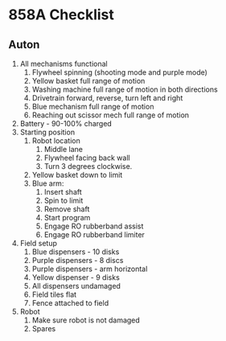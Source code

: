 # 858A Checklist

## Auton
1. All mechanisms functional
    1. Flywheel spinning (shooting mode and purple mode)
    2. Yellow basket full range of motion
    3. Washing machine full range of motion in both directions
    4. Drivetrain forward, reverse, turn left and right
    5. Blue mechanism full range of motion
    6. Reaching out scissor mech full range of motion
2. Battery - 90-100% charged
3. Starting position
    1. Robot location
        1. Middle lane
        2. Flywheel facing back wall
        3. Turn 3 degrees clockwise.
    2. Yellow basket down to limit
    3. Blue arm:
        1. Insert shaft
        2. Spin to limit
        3. Remove shaft
        4. Start program
        5. Engage RO rubberband assist
        6. Engage RO rubberband limiter
4. Field setup
    1. Blue dispensers - 10 disks
    2. Purple dispensers - 8 discs
    3. Purple dispensers - arm horizontal
    4. Yellow dispenser - 9 disks
    5. All dispensers undamaged
    6. Field tiles flat
    7. Fence attached to field
5. Robot
    1. Make sure robot is not damaged
    2. Spares
